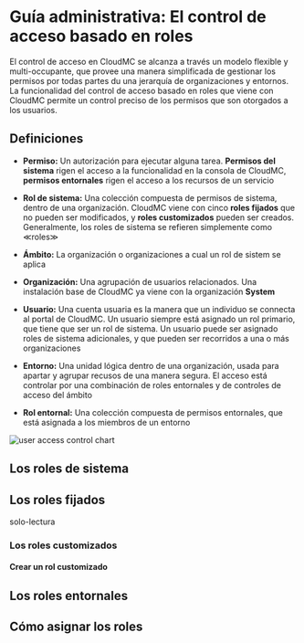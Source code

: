 # Guía administrativa: El control de acceso basado en roles

El control de acceso en CloudMC se alcanza a través un modelo flexible y multi-occupante, que provee una manera simplificada de gestionar los permisos por todas partes du una jerarquía de organizaciones y entornos.  La funcionalidad del control de acceso basado en roles que viene con CloudMC permite un control preciso de los permisos que son otorgados a los usuarios.

## Definiciones
- **Permiso:** Un autorización para ejecutar alguna tarea.  **Permisos del sistema** rigen el acceso a la funcionalidad en la consola de CloudMC, **permisos entornales** rigen el acceso a los recursos de un servicio

- **Rol de sistema:**  Una colección compuesta de permisos de sistema, dentro de una organización.  CloudMC viene con cinco **roles fijados** que no pueden ser modificados, y **roles customizados** pueden ser creados.  Generalmente, los roles de sistema se refieren simplemente como ≪roles≫

- **Ámbito:** La organización o organizaciones a cual un rol de sistem se aplica

- **Organización:** Una agrupación de usuarios relacionados.  Una instalación base de CloudMC ya viene con la organización **System**

- **Usuario:** Una cuenta usuaria es la manera que un individuo se connecta al portal de CloudMC.  Un usuario siempre está asignado un rol primario, que tiene que ser un rol de sistema.  Un usuario puede ser asignado roles de sistema adicionales, y que pueden ser recorridos a una o más organizaciones

- **Entorno:** Una unidad lógica dentro de una organización, usada para apartar y agrupar recusos de una manera segura.  El acceso está controlar por una combinación de roles entornales y de controles de acceso del ámbito

- **Rol entornal:** Una colección compuesta de permisos entornales, que está asignada a los miembros de un entorno


![user access control chart](roles_chart-es.png)

## Los roles de sistema

## Los roles fijados
solo-lectura

### Los roles customizados

#### Crear un rol customizado

## Los roles entornales

## Cómo asignar los roles
